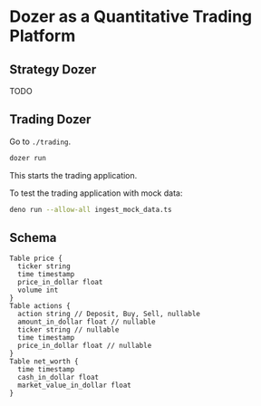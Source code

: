 # Dozer as a Quantitative Trading Platform

## Strategy Dozer

TODO

## Trading Dozer

Go to `./trading`.

```bash
dozer run
```

This starts the trading application.

To test the trading application with mock data:

```bash
deno run --allow-all ingest_mock_data.ts
```

## Schema

```dbml
Table price {
  ticker string
  time timestamp
  price_in_dollar float
  volume int
}
Table actions {
  action string // Deposit, Buy, Sell, nullable
  amount_in_dollar float // nullable
  ticker string // nullable
  time timestamp
  price_in_dollar float // nullable
}
Table net_worth {
  time timestamp
  cash_in_dollar float
  market_value_in_dollar float
}
```
